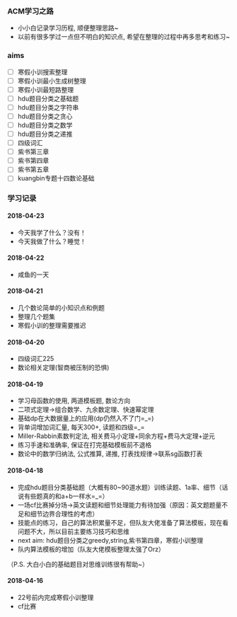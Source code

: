 ### ACM学习之路
* 小小白记录学习历程, 顺便整理思路~
* 以前有很多学过一点但不明白的知识点, 希望在整理的过程中再多思考和练习~

### aims
- [ ] 寒假小训搜索整理
- [ ] 寒假小训最小生成树整理
- [ ] 寒假小训最短路整理
- [ ] hdu题目分类之基础题
- [ ] hdu题目分类之字符串
- [ ] hdu题目分类之贪心
- [ ] hdu题目分类之数学
- [ ] hdu题目分类之递推
- [ ] 四级词汇
- [ ] 紫书第三章
- [ ] 紫书第四章
- [ ] 紫书第五章
- [ ] kuangbin专题十四数论基础

### 学习记录
#### 2018-04-23
* 今天我学了什么？没有！
* 今天我做了什么？睡觉！

#### 2018-04-22
* 咸鱼的一天

#### 2018-04-21
* 几个数论简单的小知识点和例题
* 整理几个题集
* 寒假小训的整理需要推迟

#### 2018-04-20
* 四级词汇225
* 数论相关定理(智商被压制的恐惧)

#### 2018-04-19
* 学习母函数的使用, 两道模板题, 数论方向
* 二项式定理→组合数学、九余数定理、快速幂定理
* 基础dp在大数据量上的应用(dp仍然入不了门=_=)
* 背单词增加词汇量, 每天300+, 读题和四级=_=
* Miller-Rabbin素数判定法, 相关费马小定理+同余方程+费马大定理+逆元
* 练习手速和准确率, 保证在打完基础模板前不退格
* 数论中的数学归纳法, 公式推算, 递推, 打表找规律→联系sg函数打表

#### 2018-04-18
* 完成hdu题目分类基础题（大概有80~90道水题）训练读题、1a率、细节（话说有些题真的和a+b一样水=_=）
* 一场cf比赛掉分场→英文读题和细节处理能力有待加强（原因：英文题题量不足和细节边界合理性的考虑）
* 技能点的练习，自己的算法积累量不足，但队友大佬准备了算法模板，现在看问题不大，所以目前主要练习技巧和思维
* next aim: hdu题目分类之greedy,string,紫书第四章，寒假小训整理
* 队内算法模板的增加（队友大佬模板整理太强了Orz）

（P.S. 大白小白的基础题目对思维训练很有帮助~）
#### 2018-04-16
* 22号前内完成寒假小训整理
* cf比赛

